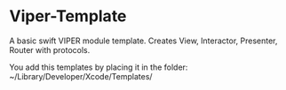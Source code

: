 # Viper-Template
A basic swift VIPER module template. Creates View, Interactor, Presenter, Router with protocols.

You add this templates by placing it in the folder:
~/Library/Developer/Xcode/Templates/
